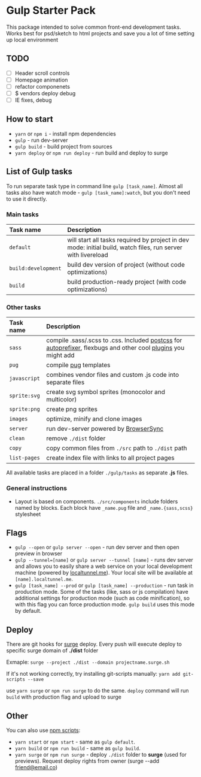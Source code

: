 # Gulp Starter Pack
This package intended to solve common front-end development tasks. Works best for psd/sketch to html projects and save you a lot of time setting up local environment

## TODO
- [ ] Header scroll controls
- [ ] Homepage animation 
- [ ] refactor componenets
- [ ] $ vendors deploy debug
- [ ] IE fixes, debug

## How to start
* `yarn` or `npm i` - install npm dependencies
* `gulp` - run dev-server
* `gulp build` - build project from sources
* `yarn deploy` or `npm run deploy` - run build and deploy to surge

## List of Gulp tasks
To run separate task type in command line `gulp [task_name]`.
Almost all tasks also have watch mode - `gulp [task_name]:watch`, but you don't need to use it directly.

### Main tasks
Task name          | Description                                                      
:------------------|:----------------------------------
`default`          | will start all tasks required by project in dev mode: initial build, watch files, run server with livereload
`build:development`| build dev version of project (without code optimizations)
`build`            | build production-ready project (with code optimizations)

### Other tasks
Task name          | Description                                                      
:------------------|:----------------------------------
`sass` 	         | compile .sass/.scss to .css. Included [postcss](https://github.com/postcss/postcss) for [autoprefixer](https://github.com/postcss/autoprefixer), flexbugs and other cool [plugins](https://github.com/postcss/postcss#plugins) you might add
`pug`              | compile [pug](http://pug-js.com/) templates
`javascript`       | combines vendor files and custom .js code into separate files
`sprite:svg`       | create svg symbol sprites (monocolor and multicolor)
`sprite:png`       | create png sprites
`images`           | optimize, minify and clone images
`server`           | run dev-server powered by [BrowserSync](https://www.browsersync.io/)
`clean`            | remove `./dist` folder
`copy`             | copy common files from `./src` path to `./dist` path
`list-pages`       | create index file with links to all project pages

All available tasks are placed in a folder `./gulp/tasks` as separate **.js** files.

### General instructions
- Layout is based on components. `./src/components` include folders named by blocks. Each block have `_name.pug` file and `_name.{sass,scss}` stylesheet


## Flags

* `gulp --open` or `gulp server --open` - run dev server and then open preview in browser
* `gulp --tunnel=[name]` or `gulp server --tunnel [name]` - runs dev server and allows you to easily share a web service on your local development machine (powered by [localtunnel.me](https://localtunnel.me/)). Your local site will be available at `[name].localtunnel.me`.
* `gulp [task_name] --prod` or `gulp [task_name] --production` - run task in production mode. Some of the tasks (like, sass or js compilation) have additional settings for production mode (such as code minification), so with this flag you can force production mode. `gulp build` uses this mode by default.

## Deploy
There are git hooks for [surge](https://surhe.sh) deploy. Every push will execute deploy to specific surge domain of **./dist** folder

Exmaple:
`surge --project ./dist --domain projectname.surge.sh`

If it's not working correctly, try installing git-scripts manually:
`yarn add git-scripts --save`

use `yarn surge` or `npm run surge` to do the same. `deploy` command will run `build` with production flag and upload to surge


## Other
You can also use [npm scripts](https://docs.npmjs.com/misc/scripts):

* `yarn start` or `npm start` - same as `gulp default`.
* `yarn build` or `npm run build` - same as `gulp build`.
* `yarn surge` or `npm run surge` - deploy `./dist` folder to **surge** (used for previews). Request deploy rights from owner (surge --add friend@email.co)
